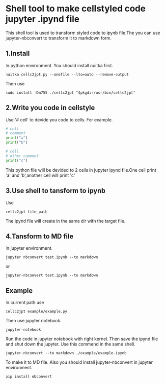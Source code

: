 # Shell tool to make cellstyled code jupyter .ipynd file
This shell tool is used to transform styled code to ipynb file.The you can use jupyter-nbconvert to transform it to markdown form.
## 1.Install
In python environment.
You should install nuitka first.
```shell
nuitka cellc2jpt.py --onefile --lto=auto --remove-output
```
Then use
```
sudo install -Dm755 ./cellc2jpt "$pkgdir/usr/bin/cellc2jpt"                
```

## 2.Write you code in cellstyle
Use '# cell' to devide you code to cells.
For example.
```python
# cell
# comment
print("a")
print("b")

# cell
# other comment
print("c")
```
This python file will be devided to 2 cells in jupyter ipynd file.One cell print \'a\' and \'b\',another cell will print \'c\' 

## 3.Use shell to tansform to ipynb
Use
```shell
cellc2jpt file_path
```
The ipynd file will create in the same dir with the target file.
## 4.Tansform to MD file
In jupyter environment.
```shell
jupyter nbconvert test.ipynb --to markdown
```

or

```shell
jupyter-nbconvert test.ipynb --to markdown
```

## Example
In current path use
```shell
cellc2jpt example/example.py
```
Then use jupyter notebook.
```shell
jupyter-notebook
```
Run the code in jupyter notebook with right kernel.
Then save the ipynd file and shut down the jupyter.
Use this commend in the same shell.
```shell
jupyter-nbconvert --to markdown ./example/example.ipynb 
```
To make it to MD file.
Also you should install jupyter-nbconvert in jupyter environment.
```shell
pip install nbconvert
```
